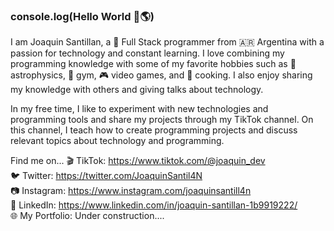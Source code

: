 ### console.log(Hello World 👋🌎)

I am Joaquin Santillan, a 🚀 Full Stack programmer from 🇦🇷 Argentina with a passion for technology and constant learning. I love combining my programming knowledge with some of my favorite hobbies such as 🌌 astrophysics, 💪 gym, 🎮 video games, and 🍳 cooking. I also enjoy sharing my knowledge with others and giving talks about technology.

In my free time, I like to experiment with new technologies and programming tools and share my projects through my TikTok channel. On this channel, I teach how to create programming projects and discuss relevant topics about technology and programming.

Find me on...
🎬 TikTok: https://www.tiktok.com/@joaquin_dev<br>
🐦 Twitter: https://twitter.com/JoaquinSantil4N<br>
📷 Instagram: https://www.instagram.com/joaquinsantill4n<br>
💼 LinkedIn: https://www.linkedin.com/in/joaquin-santillan-1b9919222/<br>
🌐 My Portfolio: Under construction....
